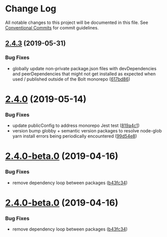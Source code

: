 # Change Log

All notable changes to this project will be documented in this file.
See [Conventional Commits](https://conventionalcommits.org) for commit guidelines.

## [2.4.3](https://github.com/bolt-design-system/bolt/compare/v2.4.2...v2.4.3) (2019-05-31)


### Bug Fixes

* globally update non-private package.json files with devDependencies and peerDependencies that might not get installed as expected when used / published outside of the Bolt monorepo ([617bd86](https://github.com/bolt-design-system/bolt/commit/617bd86))





# [2.4.0](https://github.com/bolt-design-system/bolt/compare/v2.3.2...v2.4.0) (2019-05-14)


### Bug Fixes

* update publicConfig to address monorepo Jest test ([819a4c1](https://github.com/bolt-design-system/bolt/commit/819a4c1))
* version bump globby + semantic version packages to resolve node-glob yarn install errors being periodically encountered ([99d54e8](https://github.com/bolt-design-system/bolt/commit/99d54e8))



# [2.4.0-beta.0](https://github.com/bolt-design-system/bolt/compare/v2.2.2...v2.4.0-beta.0) (2019-04-16)


### Bug Fixes

* remove dependency loop between packages ([b43fc34](https://github.com/bolt-design-system/bolt/commit/b43fc34))





# [2.4.0-beta.0](https://github.com/bolt-design-system/bolt/compare/v2.3.0...v2.4.0-beta.0) (2019-04-16)


### Bug Fixes

* remove dependency loop between packages ([b43fc34](https://github.com/bolt-design-system/bolt/commit/b43fc34))
